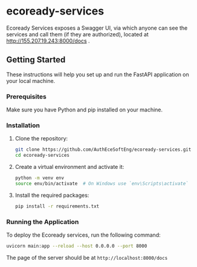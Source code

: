 # ecoready-services

Ecoready Services exposes a Swagger UI, via which anyone can see the services and call them (if they are authorized), located at http://155.207.19.243:8000/docs .


## Getting Started 

These instructions will help you set up and run the FastAPI application on your local machine.

### Prerequisites

Make sure you have Python and pip installed on your machine.

### Installation

1. Clone the repository:
    ```bash
    git clone https://github.com/AuthEceSoftEng/ecoready-services.git
    cd ecoready-services
    ``` 

2. Create a virtual environment and activate it:
    ```bash 
    python -m venv env
    source env/bin/activate  # On Windows use `env\Scripts\activate`
    ```

3. Install the required packages:
    ```bash
    pip install -r requirements.txt
    ```

### Running the Application

To deploy the Ecoready services, run the following command:

```bash
uvicorn main:app --reload --host 0.0.0.0 --port 8000
```

The page of the server should be at `http://localhost:8000/docs`
